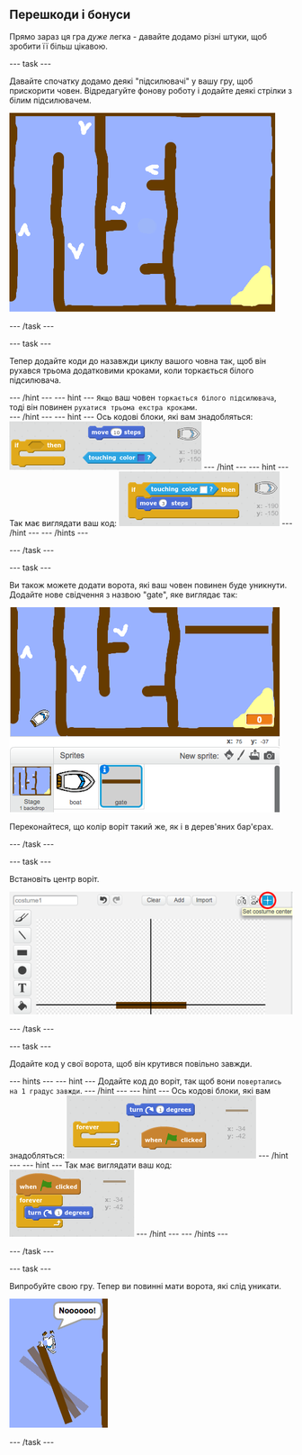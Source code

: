 ## Перешкоди і бонуси

Прямо зараз ця гра *дуже* легка - давайте додамо різні штуки, щоб зробити її більш цікавою.

\--- task \---

Давайте спочатку додамо деякі "підсилювачі" у вашу гру, щоб прискорити човен. Відредагуйте фонову роботу і додайте деякі стрілки з білим підсилювачем.

![знімок екрану](images/boat-boost.png)

\--- /task \---

\--- task \---

Тепер додайте коди до назавжди циклу вашого човна так, щоб він рухався трьома додатковими кроками, коли торкається білого підсилювача.

\--- /hint \--- \--- hint \--- `Якщо` ваш човен `торкається білого підсилювача`, тоді він повинен `рухатися трьома екстра кроками`.  
\--- /hint \--- \--- hint \--- Ось кодові блоки, які вам знадобляться: ![screenshot](images/boat-boost-blocks.png) \--- /hint \--- \--- hint \--- Так має виглядати ваш код: ![screenshot](images/boat-boost-code.png) \--- /hint \--- \--- /hints \---

\--- /task \---

\--- task \---

Ви також можете додати ворота, які ваш човен повинен буде уникнути. Додайте нове свідчення з назвою "gate", яке виглядає так:

![знімок екрану](images/boat-gate.png)

Переконайтеся, що колір воріт такий же, як і в дерев'яних бар'єрах.

\--- /task \---

\--- task \---

Встановіть центр воріт.

![знімок екрану](images/boat-center.png)

\--- /task \---

\--- task \---

Додайте код у свої ворота, щоб він крутився повільно завжди.

\--- hints \--- \--- hint \--- Додайте код до воріт, так щоб вони `повертались на 1 градус` `завжди`. \--- /hint \--- \--- hint \--- Ось кодові блоки, які вам знадобляться: ![screenshot](images/boat-spin-blocks.png) \--- /hint \--- \--- hint \--- Так має виглядати ваш код: ![screenshot](images/boat-spin-code.png) \--- /hint \--- \--- /hints \---

\--- /task \---

\--- task \---

Випробуйте свою гру. Тепер ви повинні мати ворота, які слід уникати.

![знімок екрану](images/boat-gate-test.png)

\--- /task \---